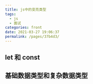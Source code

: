 ```yaml
---
title: js中的变亮类型
tags: 
  - js
  - 面试
categories: front
date: 2021-03-27 19:06:37
permalink: /pages/37b4d3/
---
```


## let 和 const

## 基础数据类型和复杂数据类型
